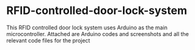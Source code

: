 # RFID-controlled-door-lock-system
This RFID controlled door lock system uses Arduino as the main microcontroller. Attached are Arduino codes and screenshots and all the relevant code files for the project
